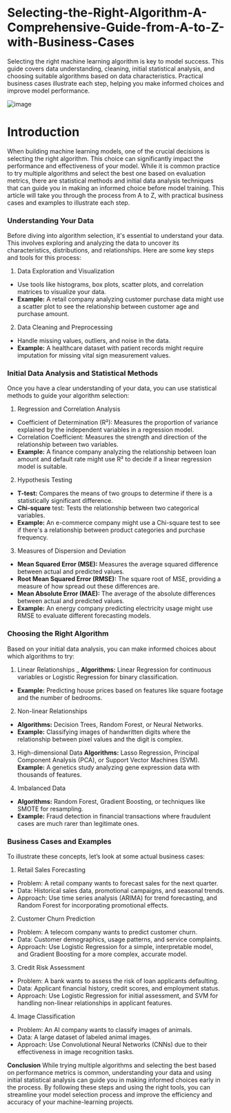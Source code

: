 # Selecting-the-Right-Algorithm-A-Comprehensive-Guide-from-A-to-Z-with-Business-Cases
Selecting the right machine learning algorithm is key to model success. This guide covers data understanding, cleaning, initial statistical analysis, and choosing suitable algorithms based on data characteristics. Practical business cases illustrate each step, helping you make informed choices and improve model performance.

![image](https://github.com/Hagar-zakaria/Selecting-the-Right-Algorithm-A-Comprehensive-Guide-from-A-to-Z-with-Business-Cases/assets/93611934/ee26bc12-43d8-4067-acd9-1c7e48d78a0b)


# Introduction
When building machine learning models, one of the crucial decisions is selecting the right algorithm. This choice can significantly impact the performance and effectiveness of your model. While it is common practice to try multiple algorithms and select the best one based on evaluation metrics, there are statistical methods and initial data analysis techniques that can guide you in making an informed choice before model training. This article will take you through the process from A to Z, with practical business cases and examples to illustrate each step.

### Understanding Your Data
   
Before diving into algorithm selection, it's essential to understand your data. This involves exploring and analyzing the data to uncover its characteristics, distributions, and relationships. Here are some key steps and tools for this process:

1. Data Exploration and Visualization
- Use tools like histograms, box plots, scatter plots, and correlation matrices to visualize your data.
- **Example:** A retail company analyzing customer purchase data might use a scatter plot to see the relationship between customer age and purchase amount.

2. Data Cleaning and Preprocessing
- Handle missing values, outliers, and noise in the data.
- **Example:** A healthcare dataset with patient records might require imputation for missing vital sign measurement values.

### Initial Data Analysis and Statistical Methods

Once you have a clear understanding of your data, you can use statistical methods to guide your algorithm selection:

1. Regression and Correlation Analysis

- Coefficient of Determination (R²): Measures the proportion of variance explained by the independent variables in a regression model.
- Correlation Coefficient: Measures the strength and direction of the relationship between two variables.
- **Example:** A finance company analyzing the relationship between loan amount and default rate might use R² to decide if a linear regression model is suitable.


2. Hypothesis Testing
- **T-test:** Compares the means of two groups to determine if there is a statistically significant difference.
- **Chi-square** test: Tests the relationship between two categorical variables.
- **Example:** An e-commerce company might use a Chi-square test to see if there's a relationship between product categories and purchase frequency.

3. Measures of Dispersion and Deviation
- **Mean Squared Error (MSE):** Measures the average squared difference between actual and predicted values.
- **Root Mean Squared Error (RMSE):** The square root of MSE, providing a measure of how spread out these differences are.
- **Mean Absolute Error (MAE):** The average of the absolute differences between actual and predicted values.
- **Example:** An energy company predicting electricity usage might use RMSE to evaluate different forecasting models.

### Choosing the Right Algorithm

Based on your initial data analysis, you can make informed choices about which algorithms to try:

1. Linear Relationships
_ **Algorithms:** Linear Regression for continuous variables or Logistic Regression for binary classification.
- **Example:** Predicting house prices based on features like square footage and the number of bedrooms.

2. Non-linear Relationships
- **Algorithms:** Decision Trees, Random Forest, or Neural Networks.
- **Example:** Classifying images of handwritten digits where the relationship between pixel values and the digit is complex.
  
3. High-dimensional Data
**Algorithms:** Lasso Regression, Principal Component Analysis (PCA), or Support Vector Machines (SVM).
**Example:** A genetics study analyzing gene expression data with thousands of features.

4. Imbalanced Data
- **Algorithms:** Random Forest, Gradient Boosting, or techniques like SMOTE for resampling.
- **Example:** Fraud detection in financial transactions where fraudulent cases are much rarer than legitimate ones.

  
### Business Cases and Examples
To illustrate these concepts, let’s look at some actual business cases:

1. Retail Sales Forecasting
- Problem: A retail company wants to forecast sales for the next quarter.
- Data: Historical sales data, promotional campaigns, and seasonal trends.
- Approach: Use time series analysis (ARIMA) for trend forecasting, and Random Forest for incorporating promotional effects.

2. Customer Churn Prediction
- Problem: A telecom company wants to predict customer churn.
- Data: Customer demographics, usage patterns, and service complaints.
- Approach: Use Logistic Regression for a simple, interpretable model, and Gradient Boosting for a more complex, accurate model.

3. Credit Risk Assessment
- Problem: A bank wants to assess the risk of loan applicants defaulting.
- Data: Applicant financial history, credit scores, and employment status.
- Approach: Use Logistic Regression for initial assessment, and SVM for handling non-linear relationships in applicant features.

4. Image Classification
- Problem: An AI company wants to classify images of animals.
- Data: A large dataset of labeled animal images.
- Approach: Use Convolutional Neural Networks (CNNs) due to their effectiveness in image recognition tasks.

**Conclusion**
While trying multiple algorithms and selecting the best based on performance metrics is common, understanding your data and using initial statistical analysis can guide you in making informed choices early in the process. By following these steps and using the right tools, you can streamline your model selection process and improve the efficiency and accuracy of your machine-learning projects.  
